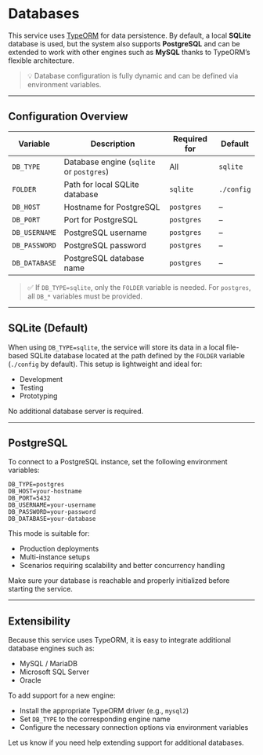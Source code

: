 # Databases

This service uses [TypeORM](https://typeorm.io/) for data persistence. By
default, a local **SQLite** database is used, but the system also supports
**PostgreSQL** and can be extended to work with other engines such as **MySQL**
thanks to TypeORM’s flexible architecture.

> 💡 Database configuration is fully dynamic and can be defined via environment
> variables.

---

## Configuration Overview

| Variable      | Description                              | Required for | Default    |
| ------------- | ---------------------------------------- | ------------ | ---------- |
| `DB_TYPE`     | Database engine (`sqlite` or `postgres`) | All          | `sqlite`   |
| `FOLDER`      | Path for local SQLite database           | `sqlite`     | `./config` |
| `DB_HOST`     | Hostname for PostgreSQL                  | `postgres`   | –          |
| `DB_PORT`     | Port for PostgreSQL                      | `postgres`   | –          |
| `DB_USERNAME` | PostgreSQL username                      | `postgres`   | –          |
| `DB_PASSWORD` | PostgreSQL password                      | `postgres`   | –          |
| `DB_DATABASE` | PostgreSQL database name                 | `postgres`   | –          |

> ✅ If `DB_TYPE=sqlite`, only the `FOLDER` variable is needed. For `postgres`,
> all `DB_*` variables must be provided.

---

## SQLite (Default)

When using `DB_TYPE=sqlite`, the service will store its data in a local
file-based SQLite database located at the path defined by the `FOLDER` variable
(`./config` by default). This setup is lightweight and ideal for:

- Development
- Testing
- Prototyping

No additional database server is required.

---

## PostgreSQL

To connect to a PostgreSQL instance, set the following environment variables:

```env
DB_TYPE=postgres
DB_HOST=your-hostname
DB_PORT=5432
DB_USERNAME=your-username
DB_PASSWORD=your-password
DB_DATABASE=your-database
```

This mode is suitable for:

- Production deployments
- Multi-instance setups
- Scenarios requiring scalability and better concurrency handling

Make sure your database is reachable and properly initialized before starting
the service.

---

## Extensibility

Because this service uses TypeORM, it is easy to integrate additional database
engines such as:

- MySQL / MariaDB
- Microsoft SQL Server
- Oracle

To add support for a new engine:

- Install the appropriate TypeORM driver (e.g., `mysql2`)
- Set `DB_TYPE` to the corresponding engine name
- Configure the necessary connection options via environment variables

Let us know if you need help extending support for additional databases.

